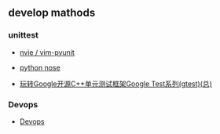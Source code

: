 ## develop mathods

### unittest

* [nvie / vim-pyunit](https://github.com/nvie/vim-pyunit)

* [python nose](https://nose.readthedocs.org/en/latest/further_reading.html)

* [玩转Google开源C++单元测试框架Google Test系列(gtest)(总)](http://www.cnblogs.com/coderzh/archive/2009/04/06/1426755.html)


### Devops

* [Devops](http://devo.ps/)
